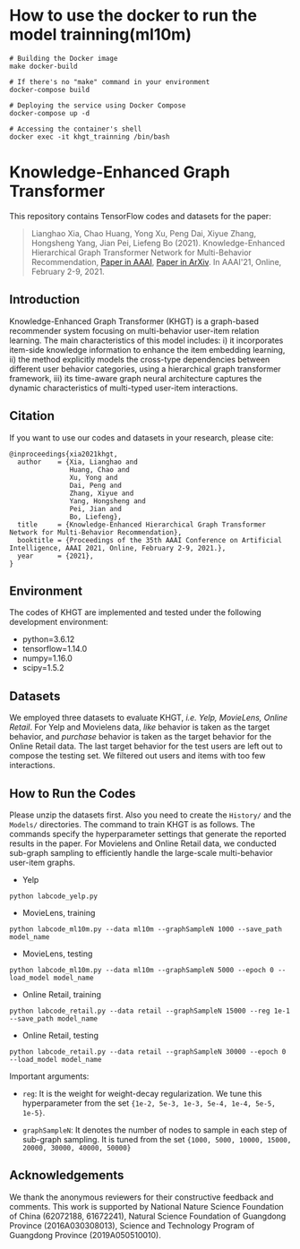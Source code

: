 # How to use the docker to run the model trainning(ml10m)

```
# Building the Docker image
make docker-build

# If there's no "make" command in your environment
docker-compose build

# Deploying the service using Docker Compose
docker-compose up -d

# Accessing the container's shell
docker exec -it khgt_trainning /bin/bash
```



# Knowledge-Enhanced Graph Transformer

This repository contains TensorFlow codes and datasets for the paper:

>Lianghao Xia, Chao Huang, Yong Xu, Peng Dai, Xiyue Zhang, Hongsheng Yang, Jian Pei, Liefeng Bo (2021). Knowledge-Enhanced Hierarchical Graph Transformer Network for Multi-Behavior Recommendation, <a href='https://ojs.aaai.org/index.php/AAAI/article/view/16576'> Paper in AAAI</a>, <a href='https://arxiv.org/abs/2110.04000'> Paper in ArXiv</a>. In AAAI'21, Online, February 2-9, 2021.

## Introduction

Knowledge-Enhanced Graph Transformer (KHGT) is a graph-based recommender system focusing on multi-behavior user-item relation learning. The main characteristics of this model includes: i) it incorporates item-side knowledge information to enhance the item embedding learning, ii) the method explicitly models the cross-type dependencies between different user behavior categories, using a hierarchical graph transformer framework, iii) its time-aware graph neural architecture captures the dynamic characteristics of multi-typed user-item interactions.

## Citation

If you want to use our codes and datasets in your research, please cite:
```
@inproceedings{xia2021khgt,
  author    = {Xia, Lianghao and
               Huang, Chao and
               Xu, Yong and
               Dai, Peng and
               Zhang, Xiyue and
               Yang, Hongsheng and
               Pei, Jian and
               Bo, Liefeng},
  title     = {Knowledge-Enhanced Hierarchical Graph Transformer Network for Multi-Behavior Recommendation},
  booktitle = {Proceedings of the 35th AAAI Conference on Artificial Intelligence, AAAI 2021, Online, February 2-9, 2021.},
  year      = {2021},
}
```

## Environment

The codes of KHGT are implemented and tested under the following development environment:
* python=3.6.12
* tensorflow=1.14.0
* numpy=1.16.0
* scipy=1.5.2

## Datasets
We employed three datasets to evaluate KHGT, <i>i.e. Yelp, MovieLens, Online Retail</i>. For Yelp and Movielens data, <i>like</i> behavior is taken as the target behavior, and <i>purchase</i> behavior is taken as the target behavior for the Online Retail data. The last target behavior for the test users are left out to compose the testing set. We filtered out users and items with too few interactions.

## How to Run the Codes
Please unzip the datasets first. Also you need to create the `History/` and the `Models/` directories. The command to train KHGT is as follows. The commands specify the hyperparameter settings that generate the reported results in the paper. For Movielens and Online Retail data, we conducted sub-graph sampling to efficiently handle the large-scale multi-behavior user-item graphs.

* Yelp
```
python labcode_yelp.py
```

* MovieLens, training
```
python labcode_ml10m.py --data ml10m --graphSampleN 1000 --save_path model_name
```
- MovieLens, testing
```
python labcode_ml10m.py --data ml10m --graphSampleN 5000 --epoch 0 --load_model model_name
```

* Online Retail, training
```
python labcode_retail.py --data retail --graphSampleN 15000 --reg 1e-1 --save_path model_name
```
- Online Retail, testing
```
python labcode_retail.py --data retail --graphSampleN 30000 --epoch 0 --load_model model_name
```

Important arguments:
* `reg`: It is the weight for weight-decay regularization. We tune this hyperparameter from the set `{1e-2, 5e-3, 1e-3, 5e-4, 1e-4, 5e-5, 1e-5}`.

* `graphSampleN`: It denotes the number of nodes to sample in each step of sub-graph sampling. It is tuned from the set `{1000, 5000, 10000, 15000, 20000, 30000, 40000, 50000}`

## Acknowledgements
We thank the anonymous reviewers for their constructive feedback and comments. This work is supported by
National Nature Science Foundation of China (62072188,
61672241), Natural Science Foundation of Guangdong
Province (2016A030308013), Science and Technology Program of Guangdong Province (2019A050510010).

